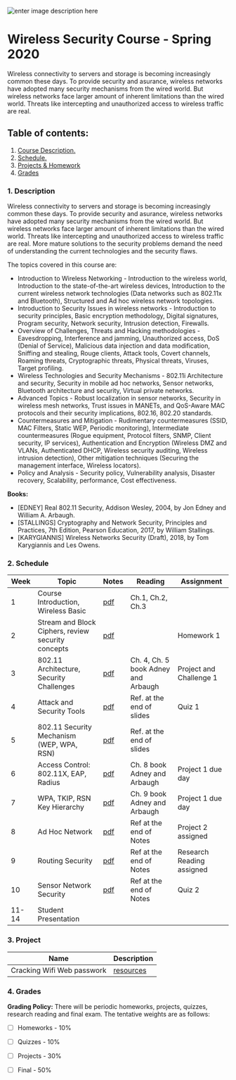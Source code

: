 
![enter image description here](https://www.uit.edu.vn/sites/vi/files/banner.png)

# Wireless Security Course - Spring 2020

Wireless connectivity to servers and storage is becoming increasingly common these days. To provide security and asurance, wireless networks have adopted many security mechanisms from the wired world. But wireless networks face larger amount of inherent limitations than the wired world. Threats like intercepting and unauthorized access to wireless traffic are real.


## Table of contents:
1.  [ Course Description. ](#desc)  
2. [ Schedule. ](#schedule)  
3. [Projects & Homework](#projects)
4. [Grades](#grade)
  
<a  name="desc"></a>  
### 1. Description  
  
Wireless connectivity to servers and storage is becoming increasingly common these days. To provide security and asurance, wireless networks have adopted many security mechanisms from the wired world. But wireless networks face larger amount of inherent limitations than the wired world. Threats like intercepting and unauthorized access to wireless traffic are real. More mature solutions to the security problems demand the need of understanding the current technologies and the security flaws.

The topics covered in this course are:

 - Introduction to Wireless Networking - Introduction to the wireless world, Introduction to the state-of-the-art wireless devices, Introduction to the current wireless network technologies (Data networks such as 802.11x and Bluetooth), Structured and Ad hoc wireless network topologies.
 - Introduction to Security Issues in wireless networks - Introduction to security principles, Basic encryption methodology, Digital signatures, Program security, Network security, Intrusion detection, Firewalls.
 - Overview of Challenges, Threats and Hacking methodologies - Eavesdropping, Interference and jamming, Unauthorized access, DoS (Denial of Service), Malicious data injection and data modification, Sniffing and stealing, Rouge clients, Attack tools, Covert channels, Roaming threats, Cryptographic threats, Physical threats, Viruses, Target profiling.
 - Wireless Technologies and Security Mechanisms - 802.11i Architecture and security, Security in mobile ad hoc networks, Sensor networks, Bluetooth architecture and security, Virtual private networks.
 - Advanced Topics - Robust localization in sensor networks, Security in wireless mesh networks, Trust issues in MANETs, and QoS-Aware MAC protocols and their security implications, 802.16, 802.20 standards.
 - Countermeasures and Mitigation - Rudimentary countermeasures (SSID, MAC Filters, Static WEP, Periodic monitoring), Intermediate countermeasures (Rogue equipment, Protocol filters, SNMP, Client security, IP services), Authentication and Encryption (Wireless DMZ and VLANs, Authenticated DHCP, Wireless security auditing, Wireless intrusion detection), Other mitigation techniques (Securing the management interface, Wireless locators).
 - Policy and Analysis - Security policy, Vulnerability analysis, Disaster recovery, Scalability, performance, Cost effectiveness.

**Books:**
-   [EDNEY] Real 802.11 Security, Addison Wesley, 2004,   by Jon Edney and William A. Arbaugh.
-   [STALLINGS] Cryptography and Network Security, Principles and Practices, 7th Edition, Pearson Education, 2017,  by William Stallings.
-   [KARYGIANNIS] Wireless Networks Security (Draft),  2018,  by Tom Karygiannis and Les Owens.
  
<a  name="schedule"></a>  
### 2. Schedule


| Week | Topic  |  Notes | Reading |  Assignment
|--|--|-- | -- | -- |
| 1 | Course Introduction, Wireless Basic |[pdf](resourses/slides/lec-01.pdf) | Ch.1, Ch.2, Ch.3 |  |
| 2 | Stream and Block Ciphers, review security concepts | [pdf](resourses/slides/lec-03.pdf)|  | Homework 1  |
| 3 | 802.11 Architecture, Security Challenges |[pdf](resourses/slides/lec-05.pdf) | Ch. 4, Ch. 5 book Adney and Arbaugh  | Project and Challenge 1  |
| 4 | Attack and Security Tools |[pdf](resourses/slides/lec-07.pdf) | Ref. at the end of slides  | Quiz 1  |
| 5 | 802.11 Security Mechanism (WEP, WPA, RSN) | [pdf](resourses/slides/lec-09.pdf)| Ref. at the end of slides  |   |
| 6 | Access Control: 802.11X, EAP, Radius | [pdf](resourses/slides/lec-10.pdf)| Ch. 8 book Adney and Arbaugh  |  Project 1 due day  |
| 7 | WPA, TKIP, RSN Key Hierarchy |[pdf](resourses/slides/lec-13.pdf) | Ch. 9 book Adney and Arbaugh  |  Project 1 due day  |
| 8 | Ad Hoc Network |[pdf](resourses/slides/lec-20.pdf) | Ref at the end of Notes  |  Project 2 assigned  |
| 9 | Routing Security |[pdf](resourses/slides/lec-21.pdf) | Ref at the end of Notes  |  Research Reading assigned |
| 10 | Sensor Network Security |[pdf](resourses/slides/lec-23.pdf) | Ref at the end of Notes  |  Quiz 2 |
| 11-14 | Student Presentation | |   |  |

<a  name="grades"></a>
### 3. Project

| Name | Description
|---| ---|
| Cracking Wifi Web passwork | [resources](resources/projects/project-2.md)



<a  name="grades"></a>
### 4. Grades
**Grading Policy:** There will be periodic homeworks, projects, quizzes, research reading and final exam. The tentative weights are as follows:
 - [ ] Homeworks - 10%
 - [ ] Quizzes - 10%
 - [ ] Projects - 30%
 - [ ] Final - 50%







